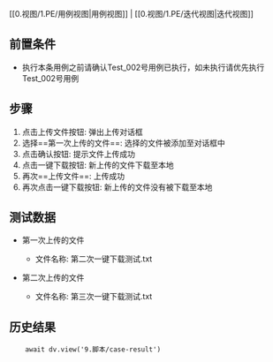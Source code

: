 [[0.视图/1.PE/用例视图|用例视图]] | [[0.视图/1.PE/迭代视图|迭代视图]]

## 前置条件

- 执行本条用例之前请确认Test_002号用例已执行，如未执行请优先执行Test_002号用例

## 步骤

1. 点击上传文件按钮: 弹出上传对话框
2. 选择==第一次上传的文件==: 选择的文件被添加至对话框中
3. 点击确认按钮: 提示文件上传成功
4. 点击一键下载按钮: 新上传的文件下载至本地
5. 再次==上传文件==: 上传成功
6. 再次点击一键下载按钮: 新上传的文件没有被下载至本地

## 测试数据

- 第一次上传的文件
	- 文件名称: 第二次一键下载测试.txt

- 第二次上传的文件
	- 文件名称: 第三次一键下载测试.txt

## 历史结果

```dataviewjs
    await dv.view('9.脚本/case-result')
```
